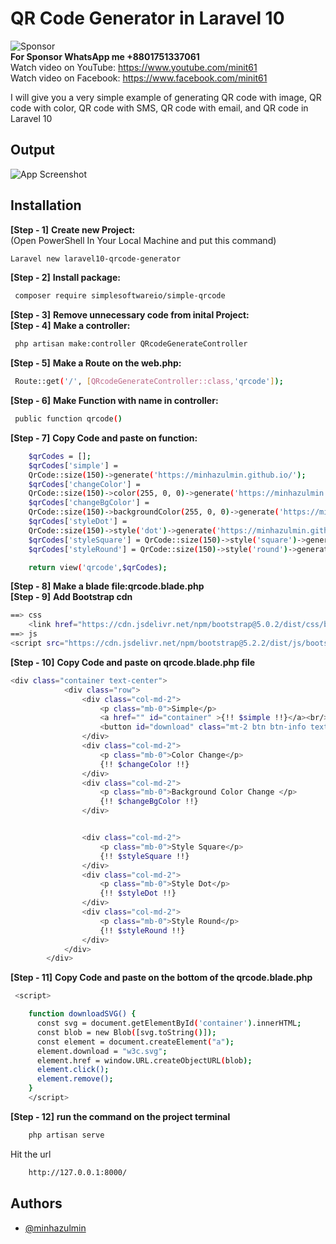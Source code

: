
# QR Code Generator in Laravel 10

![Sponsor](https://i.postimg.cc/QdPWVf9Y/Screenshot-1.png) </br> 
**For Sponsor WhatsApp me +8801751337061**</br>
Watch video on YouTube: https://www.youtube.com/minit61 </br>
Watch video on Facebook: https://www.facebook.com/minit61</br>

I will give you a very simple example of generating QR code with image, QR code with color, QR code with SMS, QR code with email, and QR code in Laravel 10

## Output
![App Screenshot](https://i.postimg.cc/9MQBzGCg/qr-code-generator.png)


## Installation

**[Step - 1]** **Create new Project:**<br/>
(Open PowerShell In Your Local Machine and put this command)
 ```bash
Laravel new laravel10-qrcode-generator
```
**[Step - 2]** **Install package:** 
```bash
 composer require simplesoftwareio/simple-qrcode
```
**[Step - 3]** **Remove unnecessary code from inital Project:** <br/>
**[Step - 4]** **Make a controller:** 
```bash
 php artisan make:controller QRcodeGenerateController
```
**[Step - 5]** **Make a Route on the web.php:** 
```bash
 Route::get('/', [QRcodeGenerateController::class,'qrcode']);
```
**[Step - 6]** **Make Function with name in controller:** 
```bash
 public function qrcode()
```
**[Step - 7]** **Copy Code and paste on function:** 
```bash
    $qrCodes = [];
    $qrCodes['simple'] = 
    QrCode::size(150)->generate('https://minhazulmin.github.io/');
    $qrCodes['changeColor'] = 
    QrCode::size(150)->color(255, 0, 0)->generate('https://minhazulmin.github.io/');
    $qrCodes['changeBgColor'] = 
    QrCode::size(150)->backgroundColor(255, 0, 0)->generate('https://minhazulmin.github.io/');
    $qrCodes['styleDot'] = 
    QrCode::size(150)->style('dot')->generate('https://minhazulmin.github.io/');
    $qrCodes['styleSquare'] = QrCode::size(150)->style('square')->generate('https://minhazulmin.github.io/');
    $qrCodes['styleRound'] = QrCode::size(150)->style('round')->generate('https://minhazulmin.github.io/');

    return view('qrcode',$qrCodes);

```
**[Step - 8]** **Make a blade file:qrcode.blade.php** </br>
**[Step - 9]** **Add Bootstrap cdn** 
```bash
==> css
    <link href="https://cdn.jsdelivr.net/npm/bootstrap@5.0.2/dist/css/bootstrap.min.css" rel="stylesheet" integrity="sha384-EVSTQN3/azprG1Anm3QDgpJLIm9Nao0Yz1ztcQTwFspd3yD65VohhpuuCOmLASjC" crossorigin="anonymous">
==> js 
<script src="https://cdn.jsdelivr.net/npm/bootstrap@5.2.2/dist/js/bootstrap.bundle.min.js" ></script>
```
**[Step - 10]** **Copy Code and paste on qrcode.blade.php file** 
```bash
<div class="container text-center">
            <div class="row">
                <div class="col-md-2">
                    <p class="mb-0">Simple</p>
                    <a href="" id="container" >{!! $simple !!}</a><br/>
                    <button id="download" class="mt-2 btn btn-info text-light" onclick="downloadSVG()">Download SVG</button>
                </div>
                <div class="col-md-2">
                    <p class="mb-0">Color Change</p>
                    {!! $changeColor !!}
                </div>
                <div class="col-md-2">
                    <p class="mb-0">Background Color Change </p>
                    {!! $changeBgColor !!}
                </div>


                <div class="col-md-2">
                    <p class="mb-0">Style Square</p>
                    {!! $styleSquare !!}
                </div>
                <div class="col-md-2">
                    <p class="mb-0">Style Dot</p>
                    {!! $styleDot !!}
                </div>
                <div class="col-md-2">
                    <p class="mb-0">Style Round</p>
                    {!! $styleRound !!}
                </div>
            </div>
        </div>
```
**[Step - 11]** **Copy Code and paste on the bottom of the qrcode.blade.php** 
```bash
 <script>

    function downloadSVG() {
      const svg = document.getElementById('container').innerHTML;
      const blob = new Blob([svg.toString()]);
      const element = document.createElement("a");
      element.download = "w3c.svg";
      element.href = window.URL.createObjectURL(blob);
      element.click();
      element.remove();
    }
    </script>
```
**[Step - 12]** **run the command on the project terminal**
```bash 
	php artisan serve
```
Hit the url
```bash
	http://127.0.0.1:8000/
```
## Authors

- [@minhazulmin](https://www.github.com/minhazulmin)

